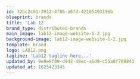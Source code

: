 ```yaml
---
id: 32bc2c61-3912-4f86-a6fd-42165493196b
blueprint: brands
title: 'Lab 12'
brand_type: distributed-brands
main_image: lab12-image-website-1-2.jpg
background-image: lab12-image-website-1-2.jpg
template: brand
logo: LAB12.png
tagline: 'Lab12 tagline here...'
updated_by: 9e9e9f09-d942-49ec-a6d9-c55a0f708843
updated_at: 1625423345
---
```

